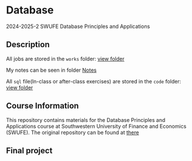 # Database

2024-2025-2 SWUFE Database Principles and Applications

## Description

All jobs are stored in the `works` folder: [view folder](works)

My notes can be seen in folder [Notes](Notes)

All `sql` file(In-class or after-class exercises) are stored in the `code` folder: [view folder](code)

## Course Information

This repository contains materials for the Database Principles and Applications course at Southwestern University of Finance and Economics (SWUFE). The original repository can be found at [there](https://github.com/ChenZhongPu/db-swufe.git)

## Final project

